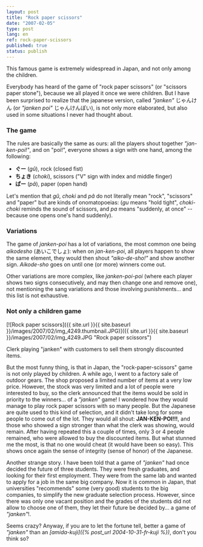 ```yaml
---
layout: post
title: "Rock paper scissors"
date: "2007-02-05"
type: post
lang: en
ref: rock-paper-scissors
published: true
status: publish
---
```




This famous game is extremely widespread in Japan, and not only among the children.

 

Everybody has heard of the game of "rock paper scissors" (or "scissors paper stone"), because we all played it once we were children. But I have been surprised to realize that the japanese version, called _"janken"_ じゃんけん (or _"janken poi"_ じゃんけんぽい), is not only more elaborated, but also used in some situations I never had thought about.

### The game

The rules are basically the same as ours: all the players shout together _"jan-ken-poi!"_, and on "poi!", everyone shows a sign with one hand, among the following:

- **ぐー** (_gû_), rock (closed fist)
- **ちょき** (_choki_), scissors ("V" sign with index and middle finger)
- **ぱー** (_pâ_), paper (open hand)

Let's mention that _gû_, _choki_ and _pâ_ do not literally mean "rock", "scissors" and "paper" but are kinds of onomatopoeias: (_gu_ means "hold tight", _choki-choki_ reminds the sound of scissors, and _pa_ means "suddenly, at once" --because one opens one's hand suddenly).

### Variations

The game of _janken-poi_ has a lot of variations, the most common one being _aikodesho_ (あいこでしょ): when on _jan-ken-poi_, all players happen to show the same element, they would then shout _"aiko-de-sho!"_ and show another sign. _Aikode-sho_ goes on until one (or more) winners come out.

Other variations are more complex, like _janken-poi-poi_ (where each player shows two signs consecutively, and may then change one and remove one), not mentioning the sang variations and those involving punishments... and this list is not exhaustive.

### Not only a children game

[![Rock paper scissors]({{ site.url }}{{ site.baseurl }}/images/2007/02/img_4249.thumbnail.JPG)]({{ site.url }}{{ site.baseurl }}/images/2007/02/img_4249.JPG "Rock paper scissors")

Clerk playing "janken" with customers to sell them strongly discounted items.

But the most funny thing, is that in Japan, the "rock-paper-scissors" game is not only played by children. A while ago, I went to a factory sale of outdoor gears. The shop proposed a limited number of items at a very low price. However, the stock was very limited and a lot of people were interested to buy, so the clerk announced that the items would be sold in priority to the winners... of a _"janken"_ game! I wondered how they would manage to play rock paper scissors with so many people. But the Japanese are quite used to this kind of selection, and it didn't take long for some people to come out of the lot. They would all shout: **JAN-KEN-POI!!!**, and those who showed a sign stronger than what the clerk was showing, would remain. After having repeated this a couple of times, only 3 or 4 people remained, who were allowed to buy the discounted items. But what stunned me the most, is that no one would cheat (it would have been so easy). This shows once again the sense of integrity (sense of honor) of the Japanese.

Another strange story. I have been told that a game of _"janken"_ had once decided the future of three students. They were fresh graduates, and looking for their first employment. They were from the same lab and wanted to apply for a job in the same big company. Now it is common in Japan, that universities "recommends" some (very good) students to the big companies, to simplify the new graduate selection process. However, since there was only one vacant position and the grades of the students did not allow to choose one of them, they let their future be decided by... a game of _"janken"_!.

Seems crazy? Anyway, if you are to let the fortune tell, better a game of _"janken"_ than an _[amida-kuji]({% post_url 2004-10-31-fr-kuji %})_, don't you think so?


